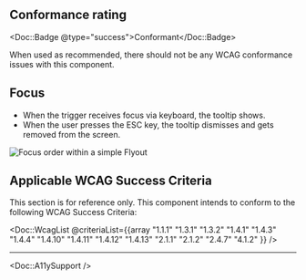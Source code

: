 ## Conformance rating

<!-- Update conformance rating badge with correct status and remove the others -->
<Doc::Badge @type="success">Conformant</Doc::Badge>

When used as recommended, there should not be any WCAG conformance issues with this component.

## Focus

- When the trigger receives focus via keyboard, the tooltip shows.
- When the user presses the ESC key, the tooltip dismisses and gets removed from the screen.

![Focus order within a simple Flyout](/assets/components/tooltip/tooltip-focus.png)

## Applicable WCAG Success Criteria

This section is for reference only. This component intends to conform to the following WCAG Success Criteria:

<Doc::WcagList @criteriaList={{array "1.1.1" "1.3.1" "1.3.2" "1.4.1" "1.4.3" "1.4.4" "1.4.10" "1.4.11" "1.4.12" "1.4.13" "2.1.1" "2.1.2" "2.4.7" "4.1.2" }} />

---

<Doc::A11ySupport />
